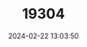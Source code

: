 ---
title: "19304"
category: "Ranodon sibiricus"
draft: false
date: 2024-02-22 13:03:50
languages:
  English: ["Siberian Salamande", "Semirechensk Salamander"]
  Russian: ["Semirechenskii Lyagushkozub"]
  Chinese: ["新疆北鲵"]
---